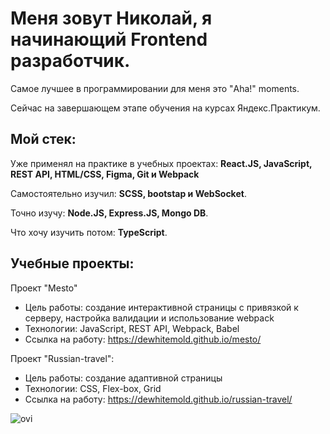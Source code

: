 # Меня зовут Николай, я начинающий Frontend разработчик. 

Самое лучшее в программировании для меня это "Aha!" moments.

Сейчас на завершающем этапе обучения на курсах Яндекс.Практикум.

## Мой стек:

Уже применял на практике в учебных проектах: 
**React.JS, JavaScript, REST API, HTML/CSS, Figma, Git и Webpack** 

Самостоятельно изучил: 
**SCSS, bootstap и WebSocket**.

Точно изучу:
**Node.JS, Express.JS, Mongo DB**.

Что хочу изучить потом:
**TypeScript**.

## Учебные проекты: 

Проект "Mesto"
- Цель работы: создание интерактивной страницы с привязкой к серверу, настройка валидации и использование webpack
- Технологии: JavaScript, REST API, Webpack, Babel
- Ссылка на работу: https://dewhitemold.github.io/mesto/

Проект "Russian-travel":
- Цель работы: создание адаптивной страницы
- Технологии: CSS, Flex-box, Grid
- Ссылка на работу: https://dewhitemold.github.io/russian-travel/

<img src="https://github-readme-stats.vercel.app/api/top-langs?username=dewhitemold&show_icons=true&locale=en&layout=compact&theme=chartreuse-dark" alt="ovi" />
